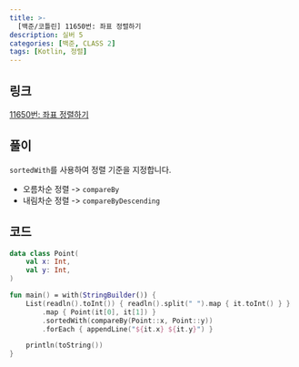```yaml
---
title: >-
  [백준/코틀린] 11650번: 좌표 정렬하기
description: 실버 5
categories: [백준, CLASS 2]
tags: [Kotlin, 정렬]
---
```


## 링크
[11650번: 좌표 정렬하기](https://www.acmicpc.net/problem/11650)

## 풀이
`sortedWith`를 사용하여 정렬 기준을 지정합니다.
- 오름차순 정렬 -> `compareBy`
- 내림차순 정렬 -> `compareByDescending`

## 코드
```kotlin
data class Point(
    val x: Int,
    val y: Int,
)

fun main() = with(StringBuilder()) {
    List(readln().toInt()) { readln().split(" ").map { it.toInt() } }
        .map { Point(it[0], it[1]) }
        .sortedWith(compareBy(Point::x, Point::y))
        .forEach { appendLine("${it.x} ${it.y}") }

    println(toString())
}

```
